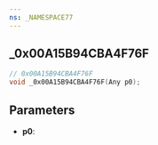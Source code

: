```yaml
---
ns: _NAMESPACE77
---
```

## _0x00A15B94CBA4F76F

```c
// 0x00A15B94CBA4F76F
void _0x00A15B94CBA4F76F(Any p0);
```

## Parameters
* **p0**:
